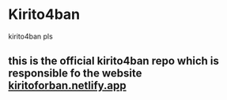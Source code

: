 # Kirito4ban
kirito4ban pls

<h2>this is the official kirito4ban repo which is responsible fo the website <a href="https://kiritoforban.netlify.app">kiritoforban.netlify.app</a>
